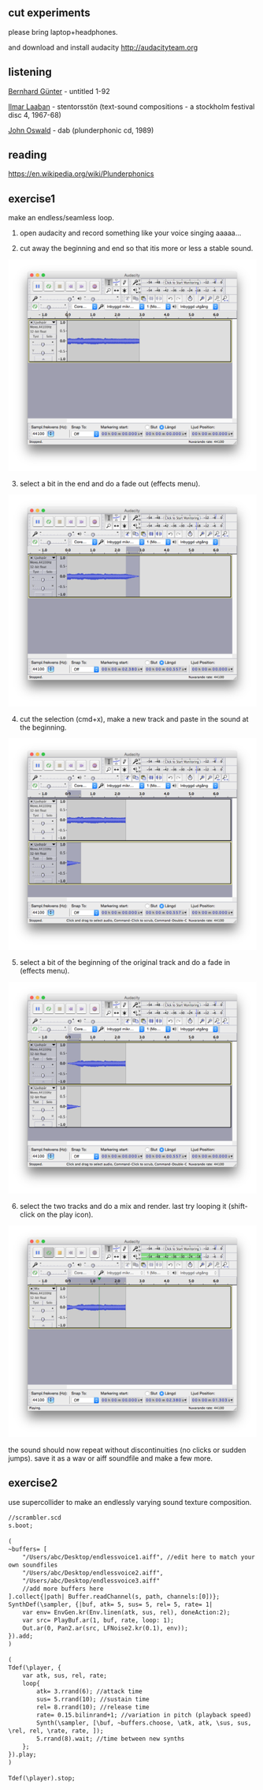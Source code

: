 cut experiments
--

please bring laptop+headphones.

and download and install audacity <http://audacityteam.org>

listening
--

[Bernhard Günter](https://en.wikipedia.org/wiki/Bernhard_Günter) - untitled 1-92

[Ilmar Laaban](http://www.estlit.ee/elis/?cmd=writer&id=19315&txt=46567) - stentorsstön (text-sound compositions - a stockholm festival disc 4, 1967-68)

[John Oswald](https://en.wikipedia.org/wiki/John_Oswald_(composer)) - dab (plunderphonic cd, 1989)

reading
--

<https://en.wikipedia.org/wiki/Plunderphonics>

exercise1
--

make an endless/seamless loop.

1. open audacity and record something like your voice singing aaaaa...

2. cut away the beginning and end so that itis more or less a stable sound.

![clickless_endless_00.png](clickless_endless_00.png?raw=true "clickless_endless_00.png")

3. select a bit in the end and do a fade out (effects menu).

![clickless_endless_01.png](clickless_endless_01.png?raw=true "clickless_endless_01.png")

4. cut the selection (cmd+x), make a new track and paste in the sound at the beginning.

![clickless_endless_02.png](clickless_endless_02.png?raw=true "clickless_endless_02.png")

5. select a bit of the beginning of the original track and do a fade in (effects menu).

![clickless_endless_03.png](clickless_endless_03.png?raw=true "clickless_endless_03.png")

6. select the two tracks and do a mix and render. last try looping it (shift-click on the play icon).

![clickless_endless_04.png](clickless_endless_04.png?raw=true "clickless_endless_04.png")

the sound should now repeat without discontinuities (no clicks or sudden jumps).
save it as a wav or aiff soundfile and make a few more.

exercise2
--

use supercollider to make an endlessly varying sound texture composition.

```
//scrambler.scd
s.boot;

(
~buffers= [
    "/Users/abc/Desktop/endlessvoice1.aiff", //edit here to match your own soundfiles
    "/Users/abc/Desktop/endlessvoice2.aiff",
    "/Users/abc/Desktop/endlessvoice3.aiff"
    //add more buffers here
].collect{|path| Buffer.readChannel(s, path, channels:[0])};
SynthDef(\sampler, {|buf, atk= 5, sus= 5, rel= 5, rate= 1|
    var env= EnvGen.kr(Env.linen(atk, sus, rel), doneAction:2);
    var src= PlayBuf.ar(1, buf, rate, loop: 1);
    Out.ar(0, Pan2.ar(src, LFNoise2.kr(0.1), env));
}).add;
)

(
Tdef(\player, {
    var atk, sus, rel, rate;
    loop{
        atk= 3.rrand(6); //attack time
        sus= 5.rrand(10); //sustain time
        rel= 8.rrand(10); //release time
        rate= 0.15.bilinrand+1; //variation in pitch (playback speed)
        Synth(\sampler, [\buf, ~buffers.choose, \atk, atk, \sus, sus, \rel, rel, \rate, rate, ]);
        5.rrand(8).wait; //time between new synths
    };
}).play;
)

Tdef(\player).stop;
```
